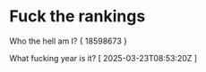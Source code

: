 # Fuck the rankings

Who the hell am I?
{ 18598673 }

What fucking year is it?
[ 2025-03-23T08:53:20Z ]
